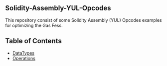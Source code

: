 ## Solidity-Assembly-YUL-Opcodes
This repository consist of some Solidity Assembly (YUL) Opcodes examples for optimizing the Gas Fess.

## Table of Contents 
- [DataTypes](https://github.com/jitendragangwar123/Solidity-Assembly-YUL-Opcodes/blob/main/DataTypes.sol)
- [Operations](https://github.com/jitendragangwar123/Solidity-Assembly-YUL-Opcodes/blob/main/Operations.sol)
